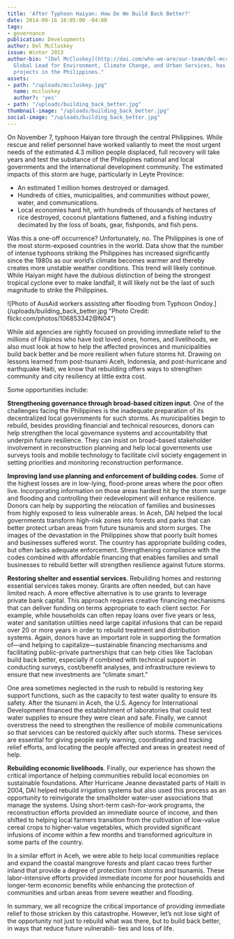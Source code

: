 ```yaml
---
title: 'After Typhoon Haiyan: How Do We Build Back Better?'
date: 2014-09-16 16:05:00 -04:00
tags:
- governance
publication: Developments
author: Del McCluskey
issue: Winter 2013
author-bio: "[Del McCluskey](http://dai.com/who-we-are/our-team/del-mccluskey), DAI’s
  Global Lead for Environment, Climate Change, and Urban Services, has managed numerous
  projects in the Philippines."
assets:
- path: "/uploads/mccluskey.jpg"
  name: mccluskey
  author?: 'yes'
- path: "/uploads/building_back_better.jpg"
thumbnail-image: "/uploads/building_back_better.jpg"
social-image: "/uploads/building_back_better.jpg"
---
```


<p>On November 7, typhoon Haiyan tore through the central Philippines. While rescue and relief personnel have worked valiantly to meet the most urgent needs of the estimated 4.3 million people displaced, full recovery will take years and test the substance of the Philippines national and local governments and the international development community. The estimated impacts of this storm are huge, particularly in Leyte Province:</p>



<ul>
  <li>An estimated 1 million homes destroyed or damaged.</li>
  <li>Hundreds of cities, municipalities, and communities without power, water, and communications.</li>
  <li>Local economies hard hit, with hundreds of thousands of hectares of rice destroyed, coconut plantations flattened, and a fishing industry decimated by the loss of boats, gear, fishponds, and fish pens.</li>
</ul>
<p>Was this a one-off occurrence? Unfortunately, no. The Philippines is one of the most storm-exposed countries in the world. Data show that the number of intense typhoons striking the Philippines has increased significantly since the 1980s as our world’s climate becomes warmer and thereby creates more unstable weather conditions. This trend will likely continue. While Haiyan might have the dubious distinction of being the strongest tropical cyclone ever to make landfall, it will likely not be the last of such magnitude to strike the Philippines.</p>
![Photo of AusAid workers assisting after flooding from Typhoon Ondoy.](/uploads/building_back_better.jpg "Photo Credit: flickr.com/photos/106853342@N04") 
<p>While aid agencies are rightly focused on providing immediate relief to the millions of Filipinos who have lost loved ones, homes, and livelihoods, we also must look at how to help the affected provinces and municipalities build back better and be more resilient when future storms hit. Drawing on lessons learned from post-tsunami Aceh, Indonesia, and post-hurricane and earthquake Haiti, we know that rebuilding offers ways to strengthen community and city resiliency at little extra cost.</p>
<p>Some opportunities include:</p>
<p><strong>Strengthening governance through broad-based citizen input</strong>. One of the challenges facing the Philippines is the inadequate preparation of its decentralized local governments for such storms. As municipalities begin to rebuild, besides providing financial and technical resources, donors can help strengthen the local governance systems and accountability that underpin future resilience. They can insist on broad-based stakeholder involvement in reconstruction planning and help local governments use surveys tools and mobile technology to facilitate civil society engagement in setting priorities and monitoring reconstruction performance.</p>
<p><strong>Improving land use planning and enforcement of building codes</strong>. Some of the highest losses are in low-lying, flood-prone areas where the poor often live. Incorporating information on those areas hardest hit by the storm surge and flooding and controlling their redevelopment will enhance resilience. Donors can help by supporting the relocation of families and businesses from highly exposed to less vulnerable areas. In Aceh, DAI helped the local governments transform high-risk zones into forests and parks that can better protect urban areas from future tsunamis and storm surges. The images of the devastation in the Philippines show that poorly built homes and businesses suffered worst. The country has appropriate building codes, but often lacks adequate enforcement. Strengthening compliance with the codes combined with affordable financing that enables families and small businesses to rebuild better will strengthen resilience against future storms.</p>
<p><strong>Restoring shelter and essential services</strong>. Rebuilding homes and restoring essential services takes money. Grants are often needed, but can have limited reach. A more effective alternative is to use grants to leverage private bank capital. This approach requires creative financing mechanisms that can deliver funding on terms appropriate to each client sector. For example, while households can often repay loans over five years or less, water and sanitation utilities need large capital infusions that can be repaid over 20 or more years in order to rebuild treatment and distribution systems. Again, donors have an important role in supporting the formation of—and helping to capitalize—sustainable financing mechanisms and facilitating public-private partnerships that can help cities like Tacloban build back better, especially if combined with technical support in conducting surveys, cost/benefit analyses, and infrastructure reviews to ensure that new investments are “climate smart.”</p>
<p>One area sometimes neglected in the rush to rebuild is restoring key support functions, such as the capacity to test water quality to ensure its safety. After the tsunami in Aceh, the U.S. Agency for International Development financed the establishment of laboratories that could test water supplies to ensure they were clean and safe. Finally, we cannot overstress the need to strengthen the resilience of mobile communications so that services can be restored quickly after such storms. These services are essential for giving people early warning, coordinating and tracking relief efforts, and locating the people affected and areas in greatest need of help.</p>
<p><strong>Rebuilding economic livelihoods</strong>. Finally, our experience has shown the critical importance of helping communities rebuild local economies on sustainable foundations. After Hurricane Jeanne devastated parts of Haiti in 2004, DAI helped rebuild irrigation systems but also used this process as an opportunity to reinvigorate the smallholder water-user associations that manage the systems. Using short-term cash-for-work programs, the reconstruction efforts provided an immediate source of income, and then shifted to helping local farmers transition from the cultivation of low-value cereal crops to higher-value vegetables, which provided significant infusions of income within a few months and transformed agriculture in some parts of the country.</p>
<p>In a similar effort in Aceh, we were able to help local communities replace and expand the coastal mangrove forests and plant cacao trees further inland that provide a degree of protection from storms and tsunamis. These labor-intensive efforts provided immediate income for poor households and longer-term economic benefits while enhancing the protection of communities and urban areas from severe weather and flooding.</p>
<p>In summary, we all recognize the critical importance of providing immediate relief to those stricken by this catastrophe. However, let’s not lose sight of the opportunity not just to rebuild what was there, but to build back better, in ways that reduce future vulnerabili- ties and loss of life.</p>
